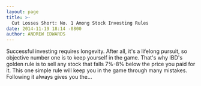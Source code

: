 ```yaml
---
layout: page
title: >-
  Cut Losses Short: No. 1 Among Stock Investing Rules
date: 2014-11-19 18:14 -0800
author: ANDREW EDWARDS
---
```






Successful investing requires longevity. After all, it's a lifelong pursuit, so objective number one is to keep yourself in the game. That's why IBD's golden rule is to sell any stock that falls 7%-8% below the price you paid for it. This one simple rule will keep you in the game through many mistakes. Following it always gives you the…

 

